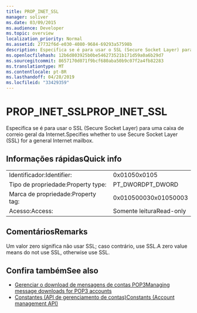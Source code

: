 ```yaml
---
title: PROP_INET_SSL
manager: soliver
ms.date: 03/09/2015
ms.audience: Developer
ms.topic: overview
localization_priority: Normal
ms.assetid: 27732f6d-e030-4080-9684-69293a57598b
description: Especifica se é para usar o SSL (Secure Socket Layer) para uma caixa de correio geral da Internet.
ms.openlocfilehash: 12b6d803925b0be546273521b171d59a0a6b29d7
ms.sourcegitcommit: 8657170d071f9bcf680aba50b9c07f2a4fb82283
ms.translationtype: MT
ms.contentlocale: pt-BR
ms.lasthandoff: 04/28/2019
ms.locfileid: "33429359"
---
```

# <a name="prop_inet_ssl"></a><span data-ttu-id="4cc7c-103">PROP_INET_SSL</span><span class="sxs-lookup"><span data-stu-id="4cc7c-103">PROP_INET_SSL</span></span>

<span data-ttu-id="4cc7c-104">Especifica se é para usar o SSL (Secure Socket Layer) para uma caixa de correio geral da Internet.</span><span class="sxs-lookup"><span data-stu-id="4cc7c-104">Specifies whether to use Secure Socket Layer (SSL) for a general Internet mailbox.</span></span>
  
## <a name="quick-info"></a><span data-ttu-id="4cc7c-105">Informações rápidas</span><span class="sxs-lookup"><span data-stu-id="4cc7c-105">Quick info</span></span>

|||
|:-----|:-----|
|<span data-ttu-id="4cc7c-106">Identificador:</span><span class="sxs-lookup"><span data-stu-id="4cc7c-106">Identifier:</span></span>  <br/> |<span data-ttu-id="4cc7c-107">0x0105</span><span class="sxs-lookup"><span data-stu-id="4cc7c-107">0x0105</span></span>  <br/> |
|<span data-ttu-id="4cc7c-108">Tipo de propriedade:</span><span class="sxs-lookup"><span data-stu-id="4cc7c-108">Property type:</span></span>  <br/> |<span data-ttu-id="4cc7c-109">PT_DWORD</span><span class="sxs-lookup"><span data-stu-id="4cc7c-109">PT_DWORD</span></span>  <br/> |
|<span data-ttu-id="4cc7c-110">Marca de propriedade:</span><span class="sxs-lookup"><span data-stu-id="4cc7c-110">Property tag:</span></span>  <br/> |<span data-ttu-id="4cc7c-111">0x01050003</span><span class="sxs-lookup"><span data-stu-id="4cc7c-111">0x01050003</span></span>  <br/> |
|<span data-ttu-id="4cc7c-112">Acesso:</span><span class="sxs-lookup"><span data-stu-id="4cc7c-112">Access:</span></span>  <br/> |<span data-ttu-id="4cc7c-113">Somente leitura</span><span class="sxs-lookup"><span data-stu-id="4cc7c-113">Read-only</span></span>  <br/> |
   
## <a name="remarks"></a><span data-ttu-id="4cc7c-114">Comentários</span><span class="sxs-lookup"><span data-stu-id="4cc7c-114">Remarks</span></span>

<span data-ttu-id="4cc7c-115">Um valor zero significa não usar SSL; caso contrário, use SSL.</span><span class="sxs-lookup"><span data-stu-id="4cc7c-115">A zero value means do not use SSL, otherwise use SSL.</span></span>
  
## <a name="see-also"></a><span data-ttu-id="4cc7c-116">Confira também</span><span class="sxs-lookup"><span data-stu-id="4cc7c-116">See also</span></span>

- [<span data-ttu-id="4cc7c-117">Gerenciar o download de mensagens de contas POP3</span><span class="sxs-lookup"><span data-stu-id="4cc7c-117">Managing message downloads for POP3 accounts</span></span>](managing-message-downloads-for-pop3-accounts.md)  
- [<span data-ttu-id="4cc7c-118">Constantes (API de gerenciamento de contas)</span><span class="sxs-lookup"><span data-stu-id="4cc7c-118">Constants (Account management API)</span></span>](constants-account-management-api.md)

